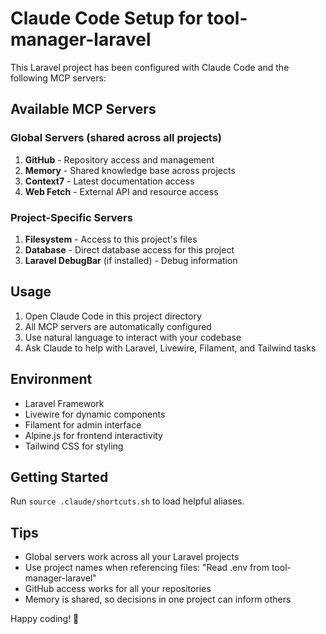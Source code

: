 # Claude Code Setup for tool-manager-laravel

This Laravel project has been configured with Claude Code and the following MCP servers:

## Available MCP Servers

### Global Servers (shared across all projects)
1. **GitHub** - Repository access and management
2. **Memory** - Shared knowledge base across projects
3. **Context7** - Latest documentation access
4. **Web Fetch** - External API and resource access

### Project-Specific Servers
1. **Filesystem** - Access to this project's files
2. **Database** - Direct database access for this project
3. **Laravel DebugBar** (if installed) - Debug information

## Usage
1. Open Claude Code in this project directory
2. All MCP servers are automatically configured
3. Use natural language to interact with your codebase
4. Ask Claude to help with Laravel, Livewire, Filament, and Tailwind tasks

## Environment
- Laravel Framework
- Livewire for dynamic components
- Filament for admin interface
- Alpine.js for frontend interactivity
- Tailwind CSS for styling

## Getting Started
Run `source .claude/shortcuts.sh` to load helpful aliases.

## Tips
- Global servers work across all your Laravel projects
- Use project names when referencing files: "Read .env from tool-manager-laravel"
- GitHub access works for all your repositories
- Memory is shared, so decisions in one project can inform others

Happy coding! 🚀
